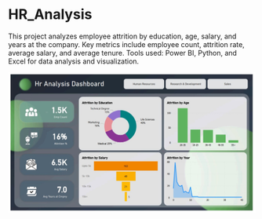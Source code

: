 # HR_Analysis

This project analyzes employee attrition by education, age, salary, and years at the company. Key metrics include employee count, attrition rate, average salary, and average tenure. Tools used: Power BI, Python, and Excel for data analysis and visualization.

![logo](https://github.com/RamVish1997/HR_Analysis/blob/main/HR%20Analytics%20Dashboard.jpg)
